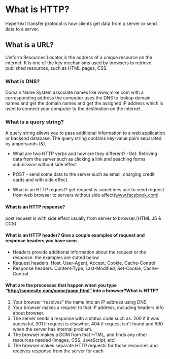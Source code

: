 # What is HTTP?
Hypertext transfer protocol is how clients get data from a server or send data to a server.

## What is a URL?
Uinform Resources Locator,is the address of a unique resource on the internet. It is one of the key mechanisms used by browsers to retrieve published resources, such as HTML pages, CSS.

### What is DNS?
Domain Name System associate names like www,mike.com with a corresponding address the computer uses the DNS to lookup domain names and get the  domain names and get the assigned IP address which is used to connect  your computer to the destination on the internet.

### What is a query string?
A query string  allows you to pass additional information to a web application or backend database. The query string contains key-value pairs separated by ampersands (&).

- What are two HTTP verbs and how are they different?
-Get: Retriving data from the server such as clicking a link and seaching forms submission without side effect

- POST - send some data to the server such as email, charging credit cards and with side effect.

- What is an HTTP request?
get request is sometimes use to send request from web browser to servers without side effect(www.facebook.com)

#### What is an HTTP response?
post request is with side effect usually from server to browser.(HTML,JS & CCS)

#### What is an HTTP header? Give a couple examples of request and response headers you have seen.
- Headers provide additional information about the request or the response. 
the examples are stated below
- Request headers: Host, User-Agent, Accept, Cookie, Cache-Control
- Response headers: Content-Type, Last-Modified, Set-Cookie, Cache-Control


#### What are the processes that happen when you type “http://somesite.com/some/page.html” into a browser?What is HTTP?
1. Your browser “resolves” the name into an IP address using DNS
2. Your browser makes a request to that IP address, including headers info about browser.
3. The server sends a response  with a status code such as: 200 if it was sucessful, 301 if request is elsewher, 404 if request isn't found and 500 when the server has internal problem.
4. The browser makes a DOM from that HTML, and finds any other resources needed (images, CSS, JavaScript, etc)
5. The browser makes separate HTTP requests for those resources and receives response from the server for each